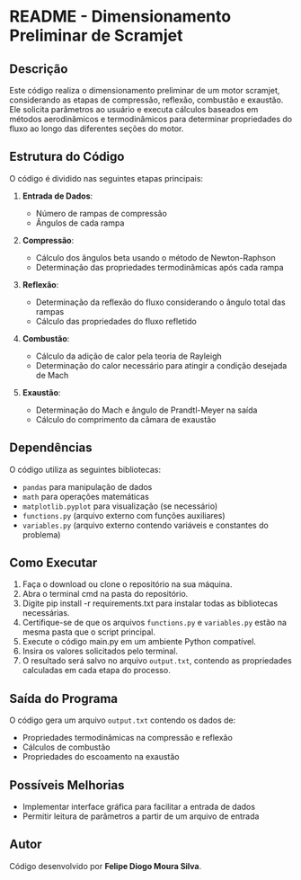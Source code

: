 # README - Dimensionamento Preliminar de Scramjet

## Descrição
Este código realiza o dimensionamento preliminar de um motor scramjet, considerando as etapas de compressão, reflexão, combustão e exaustão. Ele solicita parâmetros ao usuário e executa cálculos baseados em métodos aerodinâmicos e termodinâmicos para determinar propriedades do fluxo ao longo das diferentes seções do motor.

## Estrutura do Código
O código é dividido nas seguintes etapas principais:

1. **Entrada de Dados**:
   - Número de rampas de compressão
   - Ângulos de cada rampa

2. **Compressão**:
   - Cálculo dos ângulos beta usando o método de Newton-Raphson
   - Determinação das propriedades termodinâmicas após cada rampa

3. **Reflexão**:
   - Determinação da reflexão do fluxo considerando o ângulo total das rampas
   - Cálculo das propriedades do fluxo refletido

4. **Combustão**:
   - Cálculo da adição de calor pela teoria de Rayleigh
   - Determinação do calor necessário para atingir a condição desejada de Mach

5. **Exaustão**:
   - Determinação do Mach e ângulo de Prandtl-Meyer na saída
   - Cálculo do comprimento da câmara de exaustão

## Dependências
O código utiliza as seguintes bibliotecas:
- `pandas` para manipulação de dados
- `math` para operações matemáticas
- `matplotlib.pyplot` para visualização (se necessário)
- `functions.py` (arquivo externo com funções auxiliares)
- `variables.py` (arquivo externo contendo variáveis e constantes do problema)

## Como Executar
1. Faça o download ou clone o repositório na sua máquina.
2. Abra o terminal cmd na pasta do repositório.
3. Digite pip install -r requirements.txt para instalar todas as bibliotecas necessárias.
1. Certifique-se de que os arquivos `functions.py` e `variables.py` estão na mesma pasta que o script principal.
2. Execute o código main.py em um ambiente Python compatível.
3. Insira os valores solicitados pelo terminal.
4. O resultado será salvo no arquivo `output.txt`, contendo as propriedades calculadas em cada etapa do processo.

## Saída do Programa
O código gera um arquivo `output.txt` contendo os dados de:
- Propriedades termodinâmicas na compressão e reflexão
- Cálculos de combustão
- Propriedades do escoamento na exaustão

## Possíveis Melhorias
- Implementar interface gráfica para facilitar a entrada de dados
- Permitir leitura de parâmetros a partir de um arquivo de entrada

## Autor
Código desenvolvido por **Felipe Diogo Moura Silva**.

